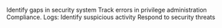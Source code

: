 Identify gaps in security system
Track errors in privilege administration
Compliance.
Logs: Identify suspicious activity
Respond to security threats
